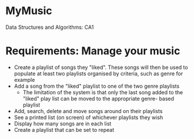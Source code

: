 # MyMusic
Data Structures and Algorithms: CA1

# Requirements: Manage your music
- Create a playlist of songs they "liked". These songs will then be used to populate at least two playlists organised by criteria, such as genre for example
- Add a song from the "liked" playlist to one of the two genre playlists
    - The limitation of the system is that only the last song added to the "liked" play list can be moved to the appropriate genre- based playlist
- Add, search, delete and move songs around on their playlists
- See a printed list (on screen) of whichever playlists they wish
- Display how many songs are in each list
- Create a playlist that can be set to repeat
